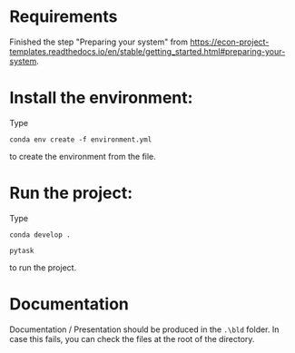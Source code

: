 # Requirements
Finished the step "Preparing your system" from https://econ-project-templates.readthedocs.io/en/stable/getting_started.html#preparing-your-system.

# Install the environment:
Type

`conda env create -f environment.yml`

to create the environment from the file.

# Run the project:

Type

`conda develop .`

`pytask`


to run the project.

# Documentation

Documentation / Presentation should be produced in the `.\bld` folder.
In case this fails, you can check the files at the root of the directory.
